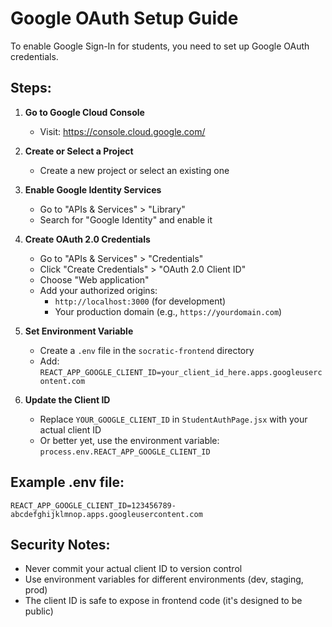 # Google OAuth Setup Guide

To enable Google Sign-In for students, you need to set up Google OAuth credentials.

## Steps:

1. **Go to Google Cloud Console**
   - Visit: https://console.cloud.google.com/

2. **Create or Select a Project**
   - Create a new project or select an existing one

3. **Enable Google Identity Services**
   - Go to "APIs & Services" > "Library"
   - Search for "Google Identity" and enable it

4. **Create OAuth 2.0 Credentials**
   - Go to "APIs & Services" > "Credentials"
   - Click "Create Credentials" > "OAuth 2.0 Client ID"
   - Choose "Web application"
   - Add your authorized origins:
     - `http://localhost:3000` (for development)
     - Your production domain (e.g., `https://yourdomain.com`)

5. **Set Environment Variable**
   - Create a `.env` file in the `socratic-frontend` directory
   - Add: `REACT_APP_GOOGLE_CLIENT_ID=your_client_id_here.apps.googleusercontent.com`

6. **Update the Client ID**
   - Replace `YOUR_GOOGLE_CLIENT_ID` in `StudentAuthPage.jsx` with your actual client ID
   - Or better yet, use the environment variable: `process.env.REACT_APP_GOOGLE_CLIENT_ID`

## Example .env file:
```
REACT_APP_GOOGLE_CLIENT_ID=123456789-abcdefghijklmnop.apps.googleusercontent.com
```

## Security Notes:
- Never commit your actual client ID to version control
- Use environment variables for different environments (dev, staging, prod)
- The client ID is safe to expose in frontend code (it's designed to be public) 